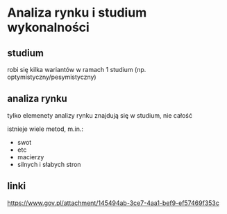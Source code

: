 # Analiza rynku i studium wykonalności

## studium

robi się kilka wariantów w ramach 1 studium (np. optymistyczny/pesymistyczny)

## analiza rynku

tylko elemenety analizy rynku znajdują się w studium, nie całość

istnieje wiele metod, m.in.:

- swot
- etc
- macierzy
- silnych i słabych stron

## linki

<https://www.gov.pl/attachment/145494ab-3ce7-4aa1-bef9-ef57469f353c>
